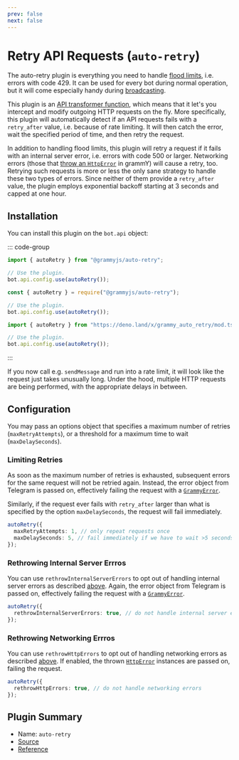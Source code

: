 ```yaml
---
prev: false
next: false
---
```


# Retry API Requests (`auto-retry`)

The auto-retry plugin is everything you need to handle [flood limits](../advanced/flood), i.e. errors with code 429.
It can be used for every bot during normal operation, but it will come especially handy during [broadcasting](../advanced/flood#how-to-broadcast-messages).

This plugin is an [API transformer function](../advanced/transformers), which means that it let's you intercept and modify outgoing HTTP requests on the fly.
More specifically, this plugin will automatically detect if an API requests fails with a `retry_after` value, i.e. because of rate limiting.
It will then catch the error, wait the specified period of time, and then retry the request.

In addition to handling flood limits, this plugin will retry a request if it fails with an internal server error, i.e. errors with code 500 or larger.
Networking errors (those that [throw an `HttpError`](../guide/errors#the-httperror-object) in grammY) will cause a retry, too.
Retrying such requests is more or less the only sane strategy to handle these two types of errors.
Since neither of them provide a `retry_after` value, the plugin employs exponential backoff starting at 3 seconds and capped at one hour.

## Installation

You can install this plugin on the `bot.api` object:

::: code-group

```ts [TypeScript]
import { autoRetry } from "@grammyjs/auto-retry";

// Use the plugin.
bot.api.config.use(autoRetry());
```

```js [JavaScript]
const { autoRetry } = require("@grammyjs/auto-retry");

// Use the plugin.
bot.api.config.use(autoRetry());
```

```ts [Deno]
import { autoRetry } from "https://deno.land/x/grammy_auto_retry/mod.ts";

// Use the plugin.
bot.api.config.use(autoRetry());
```

:::

If you now call e.g. `sendMessage` and run into a rate limit, it will look like the request just takes unusually long.
Under the hood, multiple HTTP requests are being performed, with the appropriate delays in between.

## Configuration

You may pass an options object that specifies a maximum number of retries (`maxRetryAttempts`), or a threshold for a maximum time to wait (`maxDelaySeconds`).

### Limiting Retries

As soon as the maximum number of retries is exhausted, subsequent errors for the same request will not be retried again.
Instead, the error object from Telegram is passed on, effectively failing the request with a [`GrammyError`](../guide/errors#the-grammyerror-object).

Similarly, if the request ever fails with `retry_after` larger than what is specified by the option `maxDelaySeconds`, the request will fail immediately.

```ts
autoRetry({
  maxRetryAttempts: 1, // only repeat requests once
  maxDelaySeconds: 5, // fail immediately if we have to wait >5 seconds
});
```

### Rethrowing Internal Server Errros

You can use `rethrowInternalServerErrors` to opt out of handling internal server errors as described [above](#retry-api-requests-auto-retry).
Again, the error object from Telegram is passed on, effectively failing the request with a [`GrammyError`](../guide/errors#the-grammyerror-object).

```ts
autoRetry({
  rethrowInternalServerErrors: true, // do not handle internal server errors
});
```

### Rethrowing Networking Errros

You can use `rethrowHttpErrors` to opt out of handling networking errors as described [above](#retry-api-requests-auto-retry).
If enabled, the thrown [`HttpError`](../guide/errors.md#the-httperror-object) instances are passed on, failing the request.

```ts
autoRetry({
  rethrowHttpErrors: true, // do not handle networking errors
});
```

## Plugin Summary

- Name: `auto-retry`
- [Source](https://github.com/grammyjs/auto-retry)
- [Reference](/ref/auto-retry/)
